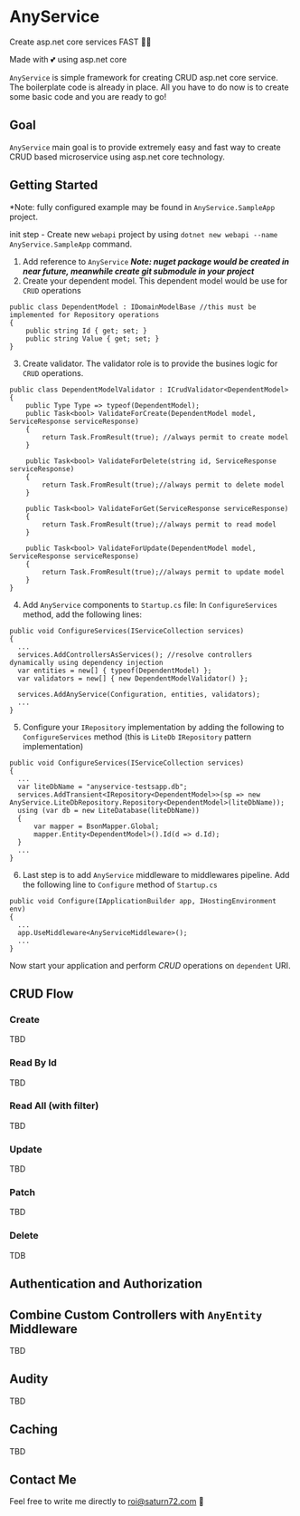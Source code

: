 # AnyService
Create asp.net core services FAST 🐱‍🏍 

Made with 💕 using asp.net core

`AnyService` is simple framework for creating CRUD asp.net core service.
The boilerplate code is already in place. All you have to do now is to create some basic code and you are ready to go!

## Goal
`AnyService` main goal is to provide extremely easy and fast way to create CRUD based microservice using asp.net core technology.


## Getting Started
*Note: fully configured example may be found in `AnyService.SampleApp` project.

init step - Create new `webapi` project by using `dotnet new webapi --name AnyService.SampleApp` command.

1. Add reference to `AnyService` ***Note: nuget package would be created in near future, meanwhile create git submodule in your project***
2. Create your dependent model. This dependent model would be use for `CRUD` operations
```  
public class DependentModel : IDomainModelBase //this must be implemented for Repository operations
{
    public string Id { get; set; }
    public string Value { get; set; }
}
```
3. Create validator. The validator role is to provide the busines logic for `CRUD` operations.
```
public class DependentModelValidator : ICrudValidator<DependentModel>
{
    public Type Type => typeof(DependentModel);
    public Task<bool> ValidateForCreate(DependentModel model, ServiceResponse serviceResponse)
    {
        return Task.FromResult(true); //always permit to create model
    }

    public Task<bool> ValidateForDelete(string id, ServiceResponse serviceResponse)
    {
        return Task.FromResult(true);//always permit to delete model
    }

    public Task<bool> ValidateForGet(ServiceResponse serviceResponse)
    {
        return Task.FromResult(true);//always permit to read model
    }

    public Task<bool> ValidateForUpdate(DependentModel model, ServiceResponse serviceResponse)
    {
        return Task.FromResult(true);//always permit to update model
    }
}
```
4. Add `AnyService` components to `Startup.cs` file: In `ConfigureServices` method, add the following lines:
```
public void ConfigureServices(IServiceCollection services)
{
  ...
  services.AddControllersAsServices(); //resolve controllers dynamically using dependency injection
  var entities = new[] { typeof(DependentModel) };
  var validators = new[] { new DependentModelValidator() };
    
  services.AddAnyService(Configuration, entities, validators);   
  ...
}
```
5. Configure your `IRepository` implementation by adding the following to `ConfigureServices` method (this is `LiteDb` `IRepository` pattern implementation)
```
public void ConfigureServices(IServiceCollection services)
{
  ...
  var liteDbName = "anyservice-testsapp.db";
  services.AddTransient<IRepository<DependentModel>>(sp => new AnyService.LiteDbRepository.Repository<DependentModel>(liteDbName));
  using (var db = new LiteDatabase(liteDbName))
  {
      var mapper = BsonMapper.Global;
      mapper.Entity<DependentModel>().Id(d => d.Id);
  }
  ...
}
```
6. Last step is to add `AnyService` middleware to middlewares pipeline. Add the following line to `Configure` method of `Startup.cs`
```
public void Configure(IApplicationBuilder app, IHostingEnvironment env)
{
  ...
  app.UseMiddleware<AnyServiceMiddleware>();
  ...
}
```

Now start your application and perform *CRUD* operations on `dependent` URI.

## CRUD Flow
### Create
TBD
### Read By Id
TBD
### Read All (with filter)
TBD
### Update
TBD
### Patch
TBD
### Delete
TDB

## Authentication and Authorization
## Combine Custom Controllers with `AnyEntity` Middleware
TBD

## Audity
TBD

## Caching
TBD

## Contact Me
Feel free to write me directly to roi@saturn72.com 📧
